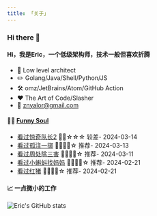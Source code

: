 ```yaml
---
title: 「关于」
---
```


### Hi there 👋

#### Hi，我是Eric，一个低级架构师，技术一般但喜欢折腾

- :briefcase: Low level architect<br/>
- :pencil2: Golang/Java/Shell/Python/JS<br/>
- :hammer_and_wrench: omz/JetBrains/Atom/GitHub Action<br/>
- :hearts: The Art of Code/Slasher<br/>
- :email: znyalor@gmail.com<br/>

#### 🤾‍♂️ <a href="https://movie.douban.com/people/znyalor/collect" target="_blank">Funny Soul</a>

<!-- START_SECTION:douban -->
* <a href='http://movie.douban.com/subject/34678231/' target='_blank'>看过惊奇队长2</a> 🌟🌟☆☆☆ 较差- 2024-03-14
* <a href='http://movie.douban.com/subject/35267224/' target='_blank'>看过孤注一掷</a> 🌟🌟🌟🌟☆ 推荐- 2024-03-13
* <a href='http://movie.douban.com/subject/36151692/' target='_blank'>看过周处除三害</a> 🌟🌟🌟🌟☆ 推荐- 2024-03-11
* <a href='http://movie.douban.com/subject/3335371/' target='_blank'>看过小蝌蚪找妈妈</a> 🌟🌟🌟🌟☆ 推荐- 2024-02-21
* <a href='http://movie.douban.com/subject/1291838/' target='_blank'>看过红猪</a> 🌟🌟🌟🌟☆ 推荐- 2024-02-21
<!-- END_SECTION:douban -->


#### 📈 一点微小的工作

![Eric's GitHub stats](https://github-readme-stats.vercel.app/api?username=zylele&show_icons=true&count_private=true&theme=vue)